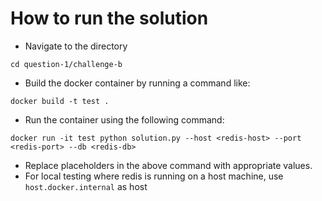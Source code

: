 # How to run the solution
* Navigate to the directory
```shell
cd question-1/challenge-b
```
* Build the docker container by running a command like:
```shell
docker build -t test .
```
* Run the container using the following command:
```shell
docker run -it test python solution.py --host <redis-host> --port <redis-port> --db <redis-db>
```
* Replace placeholders in the above command with appropriate values.
* For local testing where redis is running on a host machine, use `host.docker.internal` as host